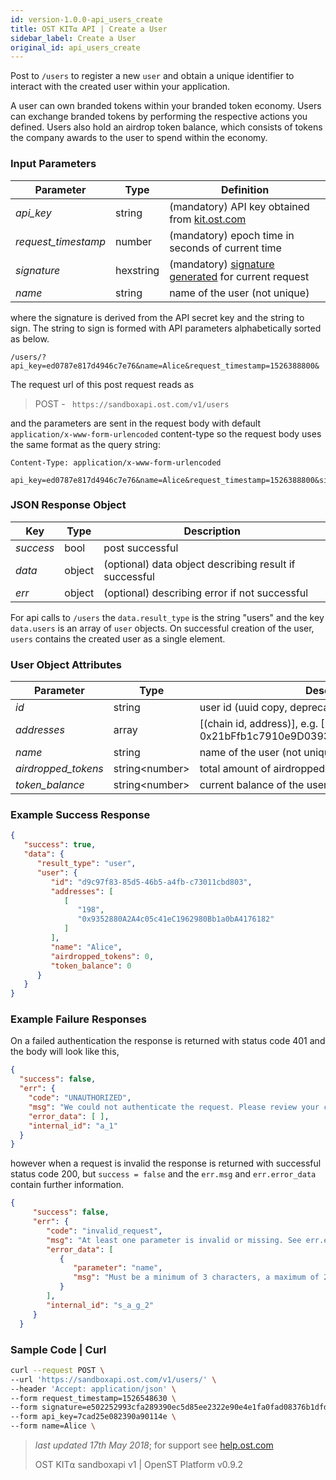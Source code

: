 ```yaml
---
id: version-1.0.0-api_users_create
title: OST KIT⍺ API | Create a User
sidebar_label: Create a User
original_id: api_users_create
---
```


Post to `/users` to register a new `user` and obtain a unique identifier to interact with the created user within your application.

A user can own branded tokens within your branded token economy.  Users can exchange branded tokens by performing the respective actions you defined.  Users also hold an airdrop token balance, which consists of tokens the company awards to the user to spend within the economy.

### Input Parameters

| Parameter           | Type        | Definition |
|---------------------|-----------|---------------
| _api_key_           | string      | (mandatory) API key obtained from [kit.ost.com](https://kit.ost.com)|
| _request_timestamp_ | number     | (mandatory) epoch time in seconds of current time |
| _signature_         | hexstring  | (mandatory) [<u>signature generated</u>](/docs/api_authentication.html) for current request |
| _name_              | string     | name of the user (not unique) |

where the signature is derived from the API secret key and the string to sign. The string to sign is formed with API parameters alphabetically sorted as below.


`/users/?api_key=ed0787e817d4946c7e76&name=Alice&request_timestamp=1526388800&`


The request url of this post request reads as

> POST - ` https://sandboxapi.ost.com/v1/users`

and the parameters are sent in the request body with default `application/x-www-form-urlencoded` content-type so the request body uses the same format as the query string:

```
Content-Type: application/x-www-form-urlencoded

api_key=ed0787e817d4946c7e76&name=Alice&request_timestamp=1526388800&signature=1370bc4398eb5f6811f4713d6fd79ddf8230a64258b7cd4b4a29482ff8ccf7a2

```
### JSON Response Object

| Key        | Type   | Description      |
|------------|--------|------------|
| _success_  | bool   | post successful |
| _data_     | object | (optional) data object describing result if successful   |
| _err_      | object | (optional) describing error if not successful |

For api calls to `/users` the `data.result_type` is the string "users"
and the key `data.users` is an array of `user` objects.
On successful creation of the user, `users` contains the created user as a single element.

### User Object Attributes

| Parameter | Type      | Description  |
|-----------|--------|--------|
| _id_      | string  | user id (uuid copy, deprecated) |
| _addresses_    | array | [(chain id, address)], e.g. [(1409, 0x21bFfb1c7910e9D0393E3f655E921FB47F70ab56)]  |
| _name_    | string |name of the user (not unique)  |
| _airdropped_tokens_| string\<number\> | total amount of airdropped tokens to the user |
| _token_balance_           | string\<number\> |current balance of the user  |

### Example Success Response

```json
{
   "success": true,
   "data": {
      "result_type": "user",
      "user": {
         "id": "d9c97f83-85d5-46b5-a4fb-c73011cbd803",
         "addresses": [
            [
               "198",
               "0x9352880A2A4c05c41eC1962980Bb1a0bA4176182"
            ]
         ],
         "name": "Alice",
         "airdropped_tokens": 0,
         "token_balance": 0
      }
   }
}
```

### Example Failure Responses
On a failed authentication the response is returned with status code 401 and the body will look like this,

```json
{
  "success": false,
  "err": {
    "code": "UNAUTHORIZED",
    "msg": "We could not authenticate the request. Please review your credentials and authentication method.",
    "error_data": [ ],
    "internal_id": "a_1"
  }
}
```
however when a request is invalid the response is returned with successful status code 200, but `success = false` and the `err.msg` and `err.error_data` contain further information.
```json
{
     "success": false,
     "err": {
        "code": "invalid_request",
        "msg": "At least one parameter is invalid or missing. See err.error_data for more details.",
        "error_data": [
           {
              "parameter": "name",
              "msg": "Must be a minimum of 3 characters, a maximum of 20 characters, and can contain only letters, numbers, and spaces, along with other common sense limitations."
           }
        ],
        "internal_id": "s_a_g_2"
     }
  }
```

### Sample Code | Curl
```bash
curl --request POST \
--url 'https://sandboxapi.ost.com/v1/users/' \
--header 'Accept: application/json' \
--form request_timestamp=1526548630 \
--form signature=e502252993cfa289390ec5d85ee2322e90e4e1fa0fad08376b1dfd2c775413da \
--form api_key=7cad25e082390a90114e \
--form name=Alice \
```

>_last updated 17th May 2018_; for support see [help.ost.com](help.ost.com)
>
> OST KIT⍺ sandboxapi v1 | OpenST Platform v0.9.2
